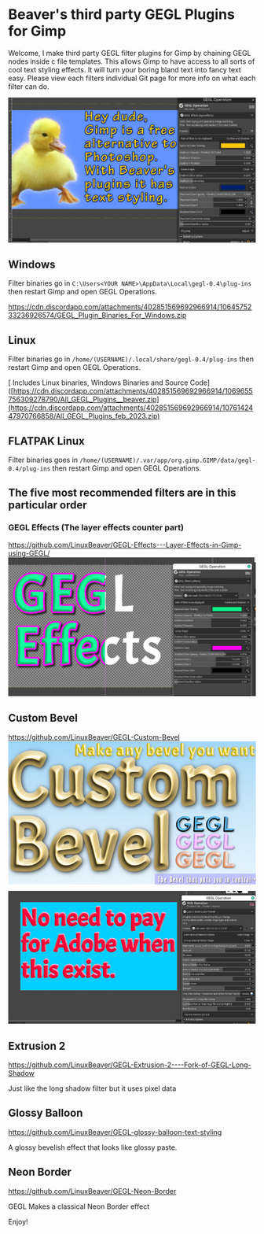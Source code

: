 Beaver's third party GEGL Plugins for Gimp
=========
Welcome, I make third party GEGL filter plugins for Gimp by chaining GEGL nodes inside c file templates. This allows Gimp to have access to all sorts of cool text styling effects. It will turn your boring bland text into fancy text easy. Please view each filters individual Git page for more info on what each filter can do.


![image preview](text.png  )

## Windows
Filter binaries go in `C:\Users<YOUR NAME>\AppData\Local\gegl-0.4\plug-ins` then restart Gimp and open GEGL Operations.

  https://cdn.discordapp.com/attachments/402851569692966914/1064575233236926574/GEGL_Plugin_Binaries_For_Windows.zip
  
## Linux 
Filter binaries go in `/home/(USERNAME)/.local/share/gegl-0.4/plug-ins` then restart Gimp and open GEGL Operations. 


[
Includes Linux binaries, Windows Binaries and Source Code]([https://cdn.discordapp.com/attachments/402851569692966914/1069655756309278790/All_GEGL_Plugins__beaver.zip](https://cdn.discordapp.com/attachments/402851569692966914/1076142447970766858/All_GEGL_Plugins_feb_2023.zip)
  
## FLATPAK Linux
  Filter binaries goes in `/home/(USERNAME)/.var/app/org.gimp.GIMP/data/gegl-0.4/plug-ins` then restart Gimp and open GEGL Operations. 
  
  
  ## The five most recommended filters are in this particular order 
  
### GEGL Effects (The layer effects counter part)
https://github.com/LinuxBeaver/GEGL-Effects---Layer-Effects-in-Gimp-using-GEGL/
  ![image preview](effects4.png )
  
## Custom Bevel
https://github.com/LinuxBeaver/GEGL-Custom-Bevel
  ![image preview](customb.png )
  
  
## Extrusion 2 
https://github.com/LinuxBeaver/GEGL-Extrusion-2----Fork-of-GEGL-Long-Shadow
 
   Just like the long shadow filter but it uses pixel data

  
## Glossy Balloon
https://github.com/LinuxBeaver/GEGL-glossy-balloon-text-styling
  
  
A glossy bevelish effect that looks like glossy paste.
  
 ## Neon Border 
 https://github.com/LinuxBeaver/GEGL-Neon-Border
 
 GEGL Makes a classical Neon Border effect
  
  
  Enjoy!
  

